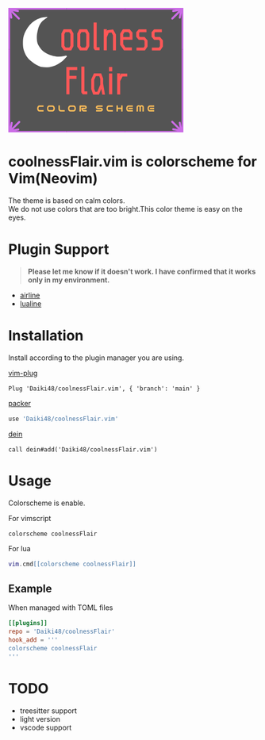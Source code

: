 ![logo](./static/coolnessFlair.png)

# coolnessFlair.vim is colorscheme for Vim(Neovim)

The theme is based on calm colors.  
We do not use colors that are too bright.This color theme is easy on the eyes.

# Plugin Support

> **Please let me know if it doesn't work. I have confirmed that it works only in my environment.**

- [airline](https://github.com/vim-airline/vim-airline)
- [lualine](https://github.com/nvim-lualine/lualine.nvim)

# Installation

Install according to the plugin manager you are using.

[vim-plug](https://github.com/junegunn/vim-plug)

```vim
Plug 'Daiki48/coolnessFlair.vim', { 'branch': 'main' }
```

[packer](https://github.com/wbthomason/packer.nvim)

```lua
use 'Daiki48/coolnessFlair.vim'
```

[dein](https://github.com/Shougo/dein.vim)

```vim
call dein#add('Daiki48/coolnessFlair.vim')
```

# Usage

Colorscheme is enable.

For vimscript

```vim
colorscheme coolnessFlair
```

For lua

```lua
vim.cmd[[colorscheme coolnessFlair]]
```

## Example

When managed with TOML files

```toml
[[plugins]]
repo = 'Daiki48/coolnessFlair'
hook_add = '''
colorscheme coolnessFlair
'''
```

# TODO

- treesitter support
- light version
- vscode support

